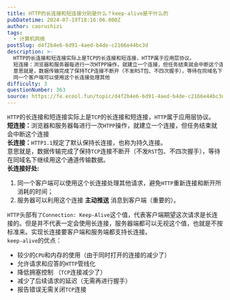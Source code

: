 ```yaml
---
title: HTTP的长连接和短连接分别是什么？keep-alive是干什么的
pubDatetime: 2024-07-19T18:16:06.000Z
author: caorushizi
tags:
  - 计算机网络
postSlug: d4f2b4e6-6d91-4aed-b4de-c2166e44bc3d
description: >-
  HTTP的长连接和短连接实际上是TCP的长连接和短连接，HTTP属于应用层协议。
  短连接：浏览器和服务器每进行一次HTPP操作，就建立一个连接，但任务结束就会中断这个连接 长连接：HTTP1.1规定了默认保持长连接，也称为持久连接。
  意思就是，数据传输完成了保持TCP连接不断开（不发RST包、不四次握手），等待在同域名下继续用这个通道传输数据。 长连接好处:
  同一个客户端可以使用这个长连接处理其他
difficulty: 3
questionNumber: 363
source: https://fe.ecool.fun/topic/d4f2b4e6-6d91-4aed-b4de-c2166e44bc3d
---
```


<p><code>HTTP</code>的长连接和短连接实际上是<code>TCP</code>的长连接和短连接，<code>HTTP</code>属于应用层协议。<br/><strong> 短连接：</strong>浏览器和服务器每进行一次<code>HTPP</code>操作，就建立一个连接，但任务结束就会中断这个连接<br/> <strong>长连接：</strong><code>HTTP1.1</code>规定了默认保持长连接，也称为持久连接。<br/> 意思就是，数据传输完成了保持<code>TCP</code>连接不断开（不发<code>RST</code>包、不四次握手），等待在同域名下继续用这个通道传输数据。<br/> <strong>长连接好处:</strong><br/> </p><ol><li>同一个客户端可以使用这个长连接处理其他请求，避免<code>HTTP</code>重新连接和断开所消耗的时间；</li><li>服务器可以利用这个连接 <strong>主动推送</strong> 消息到客户端（重要的）。</li></ol><p> <code>HTTP</code>头部有<code>了Connection: Keep-Alive</code>这个值，代表客户端期望这次请求是长连接的。但是并不代表一定会使用长连接，服务器端都可以无视这个值，也就是不按标准来。实现长连接要客户端和服务端都支持长连接。<br/> <code>keep-alive</code>的优点：<br/> </p><ul><li>较少的<code>CPU</code>和内存的使用（由于同时打开的连接的减少了）</li><li>允许请求和应答的<code>HTTP</code>管线化</li><li>降低拥塞控制 （<code>TCP</code>连接减少了）</li><li>减少了后续请求的延迟（无需再进行握手）</li><li>报告错误无需关闭<code>TCP</code>连接</li></ul><p> </p>
